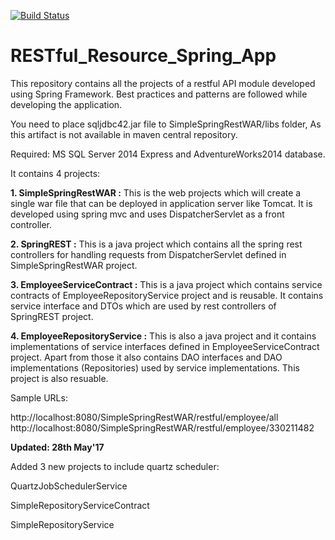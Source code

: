 [![Build Status](https://travis-ci.org/tanmoy281/RESTful_Resource_Spring_App.svg?branch=master)](https://travis-ci.org/tanmoy281/RESTful_Resource_Spring_App)

# RESTful_Resource_Spring_App
This repository contains all the projects of a restful API module developed using Spring Framework. Best practices and patterns are followed while developing the application.

You need to place sqljdbc42.jar file to SimpleSpringRestWAR/libs folder, As this artifact is not available in maven central repository.

Required: MS SQL Server 2014 Express and AdventureWorks2014 database.

It contains 4 projects:

**1. SimpleSpringRestWAR :**
This is the web projects which will create a single war file that can be deployed in application server like Tomcat. It is developed using spring mvc and uses DispatcherServlet as a front controller.

**2. SpringREST :**
This is a java project which contains all the spring rest controllers for handling requests from DispatcherServlet defined in SimpleSpringRestWAR project.

**3. EmployeeServiceContract :**
This is a java project which contains service contracts of EmployeeRepositoryService project and is reusable. It contains service interface and DTOs which are used by rest controllers of SpringREST project.

**4. EmployeeRepositoryService :**
This is also a java project and it contains implementations of service interfaces defined in EmployeeServiceContract project. Apart from those it also contains DAO interfaces and DAO implementations (Repositories) used by service implementations. This project is also resuable.


Sample URLs: 

http://localhost:8080/SimpleSpringRestWAR/restful/employee/all
http://localhost:8080/SimpleSpringRestWAR/restful/employee/330211482

**Updated: 28th May'17**

Added 3 new projects to include quartz scheduler:

QuartzJobSchedulerService

SimpleRepositoryServiceContract

SimpleRepositoryService
